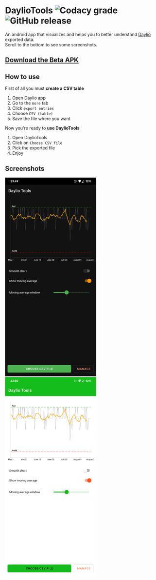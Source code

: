 # DaylioTools ![Codacy grade](https://img.shields.io/codacy/grade/31ae2e0243f1469c9cb6bca3e2182dc8?style=for-the-badge) ![GitHub release](https://img.shields.io/github/downloads/Belluxx/DaylioTools/v1.0-beta2/total?label=DOWNLOADS%40Beta2&style=for-the-badge)
An android app that visualizes and helps you to better understand [Daylio](https://play.google.com/store/apps/details?id=net.daylio) exported data.  
Scroll to the bottom to see some screenshots.

## [Download the Beta APK](https://github.com/Belluxx/DaylioTools/releases/download/v1.0-beta2/DaylioTools.apk)

## How to use
First of all you must **create a CSV table**  
1)  Open Daylio app
2)  Go to the `more` tab
3)  Click `export entries`
4)  Choose `CSV (table)`
5)  Save the file where you want

Now you're ready to **use DaylioTools**  
1)  Open DaylioTools
2)  Click on `Choose CSV file`
3)  Pick the exported file
4)  Enjoy

## Screenshots
<div>
<img src="https://github.com/Belluxx/DaylioTools/raw/main/screenshots/dark.png" width="300"/>
<img src="https://github.com/Belluxx/DaylioTools/raw/main/screenshots/light.png" width="300"/>
<div/>
